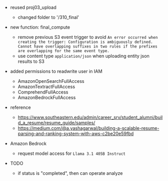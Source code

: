 * reused proj03_upload
    * changed folder to  '/310_final'

* new function: final_compute
    * remove previous S3 event trigger to avoid `An error occurred when creating the trigger: Configuration is ambiguously defined. Cannot have overlapping suffixes in two rules if the prefixes are overlapping for the same event type.`
    * use content type `application/json` when uploading entity json results to S3

* added permissions to readwrite user in IAM
    * AmazonOpenSearchFullAccess
    * AmazonTextractFullAccess
    * ComprehendFullAccess
    * AmazonBedrockFullAccess

* reference
    * https://www.southeastern.edu/admin/career_srv/student_alumni/build_a_resume/resume_guide/samples/
    * https://medium.com/@a.yashagarwal/building-a-scalable-resume-parsing-and-ranking-system-with-aws-c2be20e59fbd
* Amazon Bedrock
    * request model access for `Llama 3.1 405B Instruct`

* TODO
    * if status is "completed", then can operate analyze